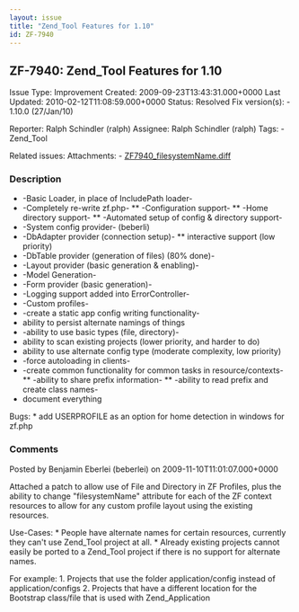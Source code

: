```yaml
---
layout: issue
title: "Zend_Tool Features for 1.10"
id: ZF-7940
---
```


ZF-7940: Zend\_Tool Features for 1.10
-------------------------------------

 Issue Type: Improvement Created: 2009-09-23T13:43:31.000+0000 Last Updated: 2010-02-12T11:08:59.000+0000 Status: Resolved Fix version(s): - 1.10.0 (27/Jan/10)
 
 Reporter:  Ralph Schindler (ralph)  Assignee:  Ralph Schindler (ralph)  Tags: - Zend\_Tool
 
 Related issues: 
 Attachments: - [ZF7940\_filesystemName.diff](/issues/secure/attachment/12361/ZF7940_filesystemName.diff)
 
### Description

- -Basic Loader, in place of IncludePath loader-
- -Completely re-write zf.php- \*\* -Configuration support- \*\* -Home directory support- \*\* -Automated setup of config & directory support-
- -System config provider- (beberli)
- -DbAdapter provider (connection setup)- \*\* interactive support (low priority)
- -DbTable provider (generation of files) (80% done)-
- -Layout provider (basic generation & enabling)-
- -Model Generation-
- -Form provider (basic generation)-
- -Logging support added into ErrorController-
- -Custom profiles-
- -create a static app config writing functionality-
- ability to persist alternate namings of things
- -ability to use basic types (file, directory)-
- ability to scan existing projects (lower priority, and harder to do)
- ability to use alternate config type (moderate complexity, low priority)
- -force autoloading in clients-
- -create common functionality for common tasks in resource/contexts- \*\* -ability to share prefix information- \*\* -ability to read prefix and create class names-
- document everything

Bugs: \* add USERPROFILE as an option for home detection in windows for zf.php

 

 

### Comments

Posted by Benjamin Eberlei (beberlei) on 2009-11-10T11:01:07.000+0000

Attached a patch to allow use of File and Directory in ZF Profiles, plus the ability to change "filesystemName" attribute for each of the ZF context resources to allow for any custom profile layout using the existing resources.

Use-Cases: \* People have alternate names for certain resources, currently they can't use Zend\_Tool project at all. \* Already existing projects cannot easily be ported to a Zend\_Tool project if there is no support for alternate names.

For example: 1. Projects that use the folder application/config instead of application/configs 2. Projects that have a different location for the Bootstrap class/file that is used with Zend\_Application

 

 